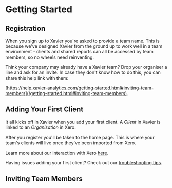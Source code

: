 # Getting Started

## Registration

When you sign up to Xavier you're asked to provide a team name. This is because we've designed Xavier from the ground up 
to work well in a team environment - clients and shared reports can all be accessed by team members, so no wheels need
reinventing.

Think your company may already have a Xavier team? Drop your organiser a line and ask for an invite. In case they don't 
know how to do this, you can share this help link with them: 

[https://help.xavier-analytics.com/getting-started.html#inviting-team-members](/getting-started.html#inviting-team-members). 



## Adding Your First Client

It all kicks off in Xavier when you add your first client. A *Client* in Xavier is linked to an *Organisation* in Xero.

After you register you'll be taken to the home page. This is where your team's clients will live once they've been imported from Xero.



Learn more about our interaction with Xero [here](/xero-integration.html).

Having issues adding your first client? Check out our [troubleshooting tips](/xero-integration.html#xero-troubleshooting). 

## Inviting Team Members

